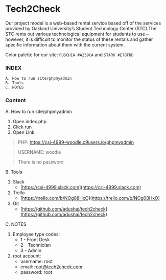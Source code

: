 # Tech2Check

Our project model is a web-based rental service based off of the services provided by Oakland University’s Student Technology Center (STC).The STC rents out various technological equipment for students to use – however, it is difficult to monitor the status of these rentals and gather specific information about them with the current system.

Color palette for our site: `FUSCHIA #A239CA` and `STARK #E7DFDD`


### INDEX

    A. How to run site/phpmyadmin
    B. Tools
    C. NOTES

### Content

A. How to run site/phpmyadmin

1. Open index.php
2. Click run
3. Open Link 
    
    
> PHP: https://csi-4999-woodle.c9users.io/phpmyadmin

> USERNAME: woodle

> There is no password
    
B. Tools

1. Slack
    * [https://csi-4999.slack.com](https://csi-4999.slack.com)
2. Trello
    * [https://trello.com/b/NOg08HxO](https://trello.com/b/NOg08HxO)
3. Git
    * [https://github.com/adushaj/tech2check](https://github.com/adushaj/tech2check)

C. NOTES

1. Employee type codes:
    * 1 - Front Desk
    * 2 - Technician
    * 3 - Admin
2. root account:
    * username: root
    * email: root@tech2check.com
    * password: root